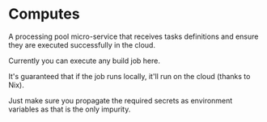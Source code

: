 <!--
SPDX-FileCopyrightText: 2022 Fluid Attacks <development@fluidattacks.com>

SPDX-License-Identifier: MPL-2.0
-->

# Computes

A processing pool micro-service that receives tasks definitions and ensure
they are executed successfully in the cloud.

Currently you can execute any build job here.

It's guaranteed that if the job runs locally, it'll run on the cloud (thanks to Nix).

Just make sure you propagate the required secrets as environment variables as that is the only impurity.
